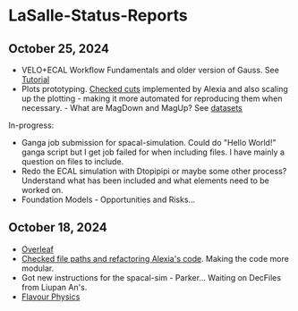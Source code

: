 # LaSalle-Status-Reports

## October 25, 2024
* VELO+ECAL Workflow Fundamentals and older version of Gauss. See [Tutorial](https://gitlab.cern.ch/ciperez/spacal-simulation/-/tree/master/documentation/Tutorial_v3.0?ref_type=heads)
* Plots prototyping. [Checked cuts](https://gitlab.cern.ch/lasalle/rad-lb02lbgammabr-obs/lb02lbgammabr) implemented by Alexia and also scaling up the plotting - making it more automated for reproducing them when necessary.
      - What are MagDown and MagUp? See [datasets](https://gitlab.cern.ch/lasalle/rad-lb02lbgammabr-obs/lb02lbgammabr/-/tree/master/data?ref_type=heads)

In-progress:
* Ganga job submission for spacal-simulation. Could do "Hello World!" ganga script but I get job failed for when including files. I have mainly a question on files to include.
* Redo the ECAL simulation with Dtopipipi or maybe some other process? Understand what has been included and what elements need to be worked on.
* Foundation Models - Opportunities and Risks... 

## October 18, 2024
* [Overleaf](https://www.overleaf.com/project/670fc88389caa7db2f24b)
* [Checked file paths and refactoring Alexia's code](https://gitlab.cern.ch/lasalle/rad-lb02lbgammabr-obs/lb02lbgammabr). Making the code more modular. 
* Got new instructions for the spacal-sim - Parker... Waiting on DecFiles from Liupan An's. 
* [Flavour Physics](https://github.com/uzzielperez/Flavour-Physics)
